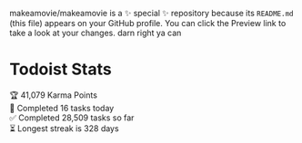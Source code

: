 makeamovie/makeamovie is a ✨ special ✨ repository because its `README.md` (this file) appears on your GitHub profile.
You can click the Preview link to take a look at your changes. darn right ya can

# Todoist Stats

<!-- TODO-IST:START -->
🏆  41,079 Karma Points           
🌸  Completed 16 tasks today           
✅  Completed 28,509 tasks so far           
⏳  Longest streak is 328 days
<!-- TODO-IST:END -->